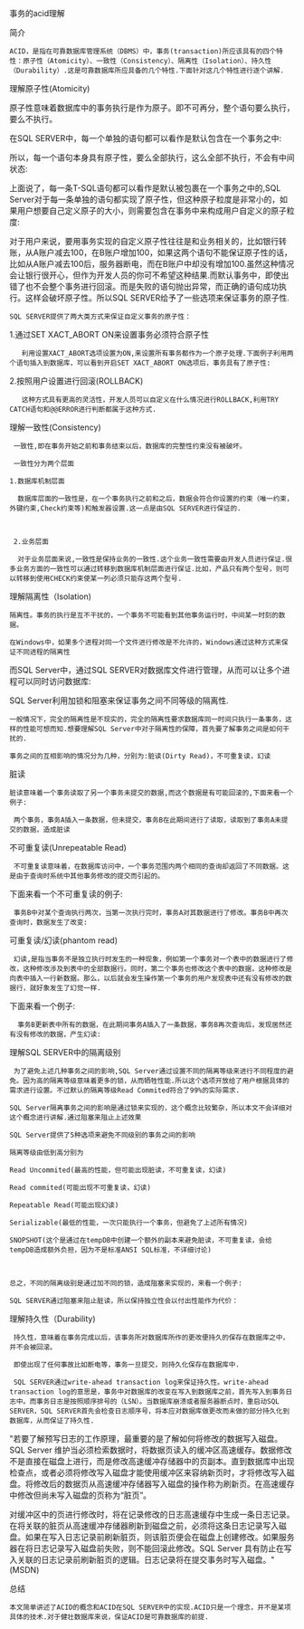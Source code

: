 事务的acid理解

简介



    ACID，是指在可靠数据库管理系统（DBMS）中，事务(transaction)所应该具有的四个特性：原子性（Atomicity）、一致性（Consistency）、隔离性（Isolation）、持久性（Durability）.这是可靠数据库所应具备的几个特性.下面针对这几个特性进行逐个讲解.

理解原子性(Atomicity)

   原子性意味着数据库中的事务执行是作为原子。即不可再分，整个语句要么执行，要么不执行。

   在SQL SERVER中，每一个单独的语句都可以看作是默认包含在一个事务之中:



所以，每一个语句本身具有原子性，要么全部执行，这么全部不执行，不会有中间状态:




上面说了，每一条T-SQL语句都可以看作是默认被包裹在一个事务之中的,SQL Server对于每一条单独的语句都实现了原子性，但这种原子粒度是非常小的，如果用户想要自己定义原子的大小，则需要包含在事务中来构成用户自定义的原子粒度:




对于用户来说，要用事务实现的自定义原子性往往是和业务相关的，比如银行转账，从A账户减去100，在B账户增加100，如果这两个语句不能保证原子性的话，比如从A账户减去100后，服务器断电，而在B账户中却没有增加100.虽然这种情况会让银行很开心，但作为开发人员的你可不希望这种结果.而默认事务中，即使出错了也不会整个事务进行回滚。而是失败的语句抛出异常，而正确的语句成功执行。这样会破坏原子性。所以SQL SERVER给予了一些选项来保证事务的原子性.

    SQL SERVER提供了两大类方式来保证自定义事务的原子性：

  1.通过SET XACT_ABORT ON来设置事务必须符合原子性

       利用设置XACT_ABORT选项设置为ON,来设置所有事务都作为一个原子处理.下面例子利用两个语句插入到数据库，可以看到开启SET XACT_ABORT ON选项后，事务具有了原子性:





2.按照用户设置进行回滚(ROLLBACK)

       这种方式具有更高的灵活性，开发人员可以自定义在什么情况进行ROLLBACK,利用TRY CATCH语句和@@ERROR进行判断都属于这种方式.





理解一致性(Consistency)

     一致性,即在事务开始之前和事务结束以后，数据库的完整性约束没有被破坏。

     一致性分为两个层面

    1.数据库机制层面

      数据库层面的一致性是，在一个事务执行之前和之后，数据会符合你设置的约束（唯一约束，外键约束,Check约束等)和触发器设置.这一点是由SQL SERVER进行保证的.



     2.业务层面

      对于业务层面来说,一致性是保持业务的一致性.这个业务一致性需要由开发人员进行保证.很多业务方面的一致性可以通过转移到数据库机制层面进行保证.比如，产品只有两个型号，则可以转移到使用CHECK约束使某一列必须只能存这两个型号.



理解隔离性（Isolation)

    隔离性。事务的执行是互不干扰的，一个事务不可能看到其他事务运行时，中间某一时刻的数据。

    在Windows中，如果多个进程对同一个文件进行修改是不允许的，Windows通过这种方式来保证不同进程的隔离性



 而SQL Server中，通过SQL SERVER对数据库文件进行管理，从而可以让多个进程可以同时访问数据库:

 SQL Server利用加锁和阻塞来保证事务之间不同等级的隔离性.

    一般情况下，完全的隔离性是不现实的，完全的隔离性要求数据库同一时间只执行一条事务，这样的性能可想而知.想要理解SQL Server中对于隔离性的保障，首先要了解事务之间是如何干扰的.

    事务之间的互相影响的情况分为几种，分别为:脏读(Dirty Read)，不可重复读，幻读



脏读

    脏读意味着一个事务读取了另一个事务未提交的数据,而这个数据是有可能回滚的,下面来看一个例子:

     两个事务，事务A插入一条数据，但未提交，事务B在此期间进行了读取，读取到了事务A未提交的数据，造成脏读





不可重复读(Unrepeatable Read)

     不可重复读意味着，在数据库访问中，一个事务范围内两个相同的查询却返回了不同数据。这是由于查询时系统中其他事务修改的提交而引起的。

 下面来看一个不可重复读的例子:

     事务B中对某个查询执行两次，当第一次执行完时，事务A对其数据进行了修改。事务B中再次查询时，数据发生了改变:



可重复读/幻读(phantom read)

     幻读,是指当事务不是独立执行时发生的一种现象，例如第一个事务对一个表中的数据进行了修改，这种修改涉及到表中的全部数据行。同时，第二个事务也修改这个表中的数据，这种修改是向表中插入一行新数据。那么，以后就会发生操作第一个事务的用户发现表中还有没有修改的数据行，就好象发生了幻觉一样.

 下面来看一个例子:

      事务B更新表中所有的数据，在此期间事务A插入了一条数据，事务B再次查询后，发现居然还有没有修改的数据，产生幻读:



 理解SQL SERVER中的隔离级别

     为了避免上述几种事务之间的影响,SQL Server通过设置不同的隔离等级来进行不同程度的避免。因为高的隔离等级意味着更多的锁，从而牺牲性能.所以这个选项开放给了用户根据具体的需求进行设置。不过默认的隔离等级Read Commited符合了99%的实际需求.

    SQL Server隔离事务之间的影响是通过锁来实现的，这个概念比较繁杂，所以本文不会详细对这个概念进行讲解.通过阻塞来阻止上述效果

    SQL Server提供了5种选项来避免不同级别的事务之间的影响

    隔离等级由低到高分别为

    Read Uncommited(最高的性能，但可能出现脏读，不可重复读，幻读)

    Read commited(可能出现不可重复读，幻读)

    Repeatable Read(可能出现幻读)

    Serializable(最低的性能，一次只能执行一个事务，但避免了上述所有情况)

    SNOPSHOT(这个是通过在tempDB中创建一个额外的副本来避免脏读，不可重复读，会给tempDB造成额外负担，因为不是标准ANSI SQL标准，不详细讨论)



    总之，不同的隔离级别是通过加不同的锁，造成阻塞来实现的，来看一个例子:

    SQL SERVER通过阻塞来阻止脏读，所以保持独立性会以付出性能作为代价：



 理解持久性（Durability)

     持久性，意味着在事务完成以后，该事务所对数据库所作的更改便持久的保存在数据库之中，并不会被回滚。

     即使出现了任何事故比如断电等，事务一旦提交，则持久化保存在数据库中.

     SQL SERVER通过write-ahead transaction log来保证持久性。write-ahead transaction log的意思是，事务中对数据库的改变在写入到数据库之前，首先写入到事务日志中。而事务日志是按照顺序排号的（LSN）。当数据库崩溃或者服务器断点时，重启动SQL SERVER，SQL SERVER首先会检查日志顺序号，将本应对数据库做更改而未做的部分持久化到数据库，从而保证了持久性.

 "若要了解预写日志的工作原理，最重要的是了解如何将修改的数据写入磁盘。SQL Server 维护当必须检索数据时，将数据页读入的缓冲区高速缓存。数据修改不是直接在磁盘上进行，而是修改高速缓冲存储器中的页副本。直到数据库中出现检查点，或者必须将修改写入磁盘才能使用缓冲区来容纳新页时，才将修改写入磁盘。将修改后的数据页从高速缓冲存储器写入磁盘的操作称为刷新页。在高速缓存中修改但尚未写入磁盘的页称为“脏页”。

对缓冲区中的页进行修改时，将在记录修改的日志高速缓存中生成一条日志记录。在将关联的脏页从高速缓冲存储器刷新到磁盘之前，必须将这条日志记录写入磁盘。如果在写入日志记录前刷新脏页，则该脏页便会在磁盘上创建修改。如果服务器在将日志记录写入磁盘前失败，则不能回滚此修改。SQL Server 具有防止在写入关联的日志记录前刷新脏页的逻辑。日志记录将在提交事务时写入磁盘。"(MSDN)

总结

    本文简单讲述了ACID的概念和ACID在SQL SERVER中的实现.ACID只是一个理念，并不是某项具体的技术.对于健壮数据库来说，保证ACID是可靠数据库的前提.